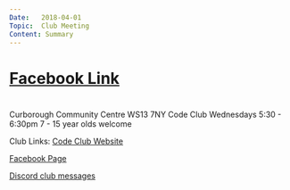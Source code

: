```yaml
---
Date:   2018-04-01
Topic:  Club Meeting
Content: Summary
---
```



# [Facebook Link](https://www.facebook.com/1481985248595237/posts/1504634402996988/)

#
Curborough Community Centre
WS13 7NY
Code Club
Wednesdays 5:30 - 6:30pm
7 - 15 year olds welcome

Club Links:
[Code Club Website](https://lichfield-code-club.github.io/)

[Facebook Page](https://www.facebook.com/LichfieldCoders)

[Discord club messages](https://discord.gg/szz6xGK)
